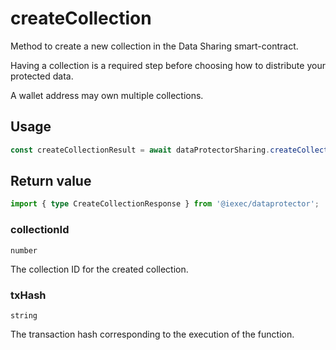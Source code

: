 # createCollection

Method to create a new collection in the Data Sharing smart-contract.

Having a collection is a required step before choosing how to distribute your
protected data.

A wallet address may own multiple collections.

## Usage

```js
const createCollectionResult = await dataProtectorSharing.createCollection();
```

## Return value

```ts twoslash
import { type CreateCollectionResponse } from '@iexec/dataprotector';
```

### collectionId

`number`

The collection ID for the created collection.

### txHash

`string`

The transaction hash corresponding to the execution of the function.
